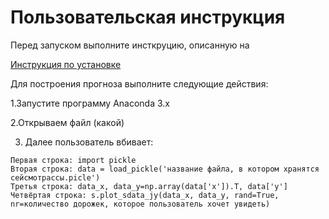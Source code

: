 # Пользовательская инструкция
 Перед запуском выполните инсткруцию, описанную на
 
 [Инструкция по установке]: https://github.com/dark0mike/Project-Geophysics/pull/1/files#diff-8c0848d379729393cbbbc10ae015f70c
 [Инструкция по установке][Инструкция по установке]
 
 Для построения прогноза выполните следующие действия:
 
   1.Запустите программу Anaconda 3.x
   
 
   2.Открываем файл (какой)
 
   3. Далее пользователь вбивает:
   
    Первая строка: import pickle
    Вторая строка: data = load_pickle('название файла, в котором хранятся сейсмотрассы.picle')
    Третья строка: data_x, data_y=np.array(data['x']).T, data['y']
    Четвёртая строка: s.plot_sdata_jy(data_x, data_y, rand=True, nr=количество дорожек, которое пользователь хочет увидеть)
